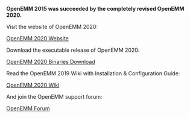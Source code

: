 **OpenEMM 2015 was succeeded by the completely revised OpenEMM 2020.**

Visit the website of OpenEMM 2020:

[OpenEMM 2020 Website](https://www.agnitas.de/en/e-marketing_manager/email-marketing-software-variants/openemm/)

Download the executable release of OpenEMM 2020:

[OpenEMM 2020 Binaries Download](https://www.agnitas.de/en/download/openemm-binaries/)

Read the OpenEMM 2019 Wiki with Installation & Configuration Guide:

[OpenEMM 2020 Wiki](https://wiki.openemm.org)

And join the OpenEMM support forum:

[OpenEMM Forum](https://forum.openemm.org)
